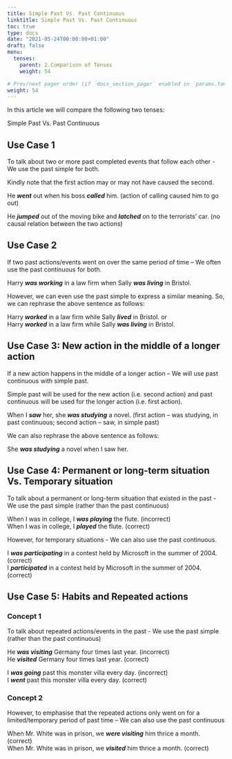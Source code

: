 ```yaml
---
title: Simple Past Vs. Past Continuous
linktitle: Simple Past Vs. Past Continuous   
toc: true
type: docs
date: "2021-05-24T00:00:00+01:00"
draft: false
menu:
  tenses:
    parent: 2.Comparison of Tenses
    weight: 54

# Prev/next pager order (if `docs_section_pager` enabled in `params.toml`)
weight: 54
---
```


In this article we will compare the following two tenses:

Simple Past Vs. Past Continuous  

## Use Case 1

To talk about two or more past completed events that follow each other - We use the past simple for both. 

Kindly note that the first action may or may not have caused the second.

He ***went*** out when his boss ***called*** him. (action of calling caused him to go out)

He ***jumped*** out of the moving bike and ***latched*** on to the terrorists’ car. (no causal relation between the two actions)

## Use Case 2

If two past actions/events went on over the same period of time – We often use the past continuous for both.

Harry ***was working*** in a law firm when Sally ***was living*** in Bristol.

However, we can even use the past simple to express a similar meaning. So, we can rephrase the above sentence as follows:

Harry ***worked*** in a law firm while Sally ***lived*** in Bristol. or <br>
Harry ***worked*** in a law firm while Sally ***was living*** in Bristol.

## Use Case 3: New action in the middle of a longer action 

If a new action happens in the middle of a longer action – We will use past continuous with simple past. 

Simple past will be used for the new action (i.e. second action) and past continuous will be used for the longer action (i.e. first action).

When I ***saw*** her, she ***was studying*** a novel. (first action – was studying, in past continuous; second action – saw, in simple past)

We can also rephrase the above sentence as follows:

She ***was studying*** a novel when I saw her. 

## Use Case 4: Permanent or long-term situation Vs. Temporary situation

To talk about a permanent or long-term situation that existed in the past - We use the past simple (rather than the past continuous)

When I was in college, I ***<span class="mak-text-color-incorrect">was playing</span>*** the flute. (incorrect) <br>
When I was in college, I ***<span class="mak-text-color">played</span>*** the flute. (correct)

However, for temporary situations - We can also use the past continuous. 

I ***was participating*** in a contest held by Microsoft in the summer of 2004. (correct) <br>
I ***participated*** in a contest held by Microsoft in the summer of 2004. (correct)

## Use Case 5: Habits and Repeated actions

### Concept 1

To talk about repeated actions/events in the past - We use the past simple (rather than the past continuous) 

He ***<span class="mak-text-color-incorrect">was visiting</span>*** Germany four times last year. (incorrect) <br>
He ***<span class="mak-text-color">visited</span>*** Germany four times last year. (correct)

I ***<span class="mak-text-color-incorrect">was going</span>*** past this monster villa every day. (incorrect) <br>
I ***<span class="mak-text-color">went</span>*** past this monster villa every day. (correct)

### Concept 2

However, to emphasise that the repeated actions only went on for a limited/temporary period of past time – We can also use the past continuous

When Mr. White was in prison, we ***were visiting*** him thrice a month. (correct) <br>
When Mr. White was in prison, we ***visited*** him thrice a month. (correct)

<!-- Commented out for ebook sake -->
<!-- {{% alert note %}}
As we have already seen, when the repeated actions/events provide a longer background to something else that happened in the past - We use the past continuous 

During the time I ***started*** to get epilepsy attacks, I ***was playing*** cricket a lot. (was playing – past continuous; started – simple past)
{{% /alert %}}

### Concept 3

We also use always, continually, etc. with past continuous tense to showcase persistent habits in the past.

She ***was*** always ***betting***. -->



